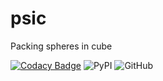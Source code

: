 # psic
Packing spheres in cube
 
[![Codacy Badge](https://app.codacy.com/project/badge/Grade/28b130e6ef7c40638b77f806620de9f9)](https://www.codacy.com/gh/sunwhale/psic/dashboard?utm_source=github.com&amp;utm_medium=referral&amp;utm_content=sunwhale/psic&amp;utm_campaign=Badge_Grade) ![PyPI](https://img.shields.io/pypi/v/psic) ![GitHub](https://img.shields.io/github/license/sunwhale/psic)
